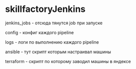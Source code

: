 # skillfactoryJenkins

jenkins_jobs - отсюда тянутся job при запуске

config - конфиг каждого pipeline

logs - логи по выполнению каждого pipeline

ansible - тут скрипт которым настраивал машины

terraform - скрипт по которому заводил машины в яндексе 
